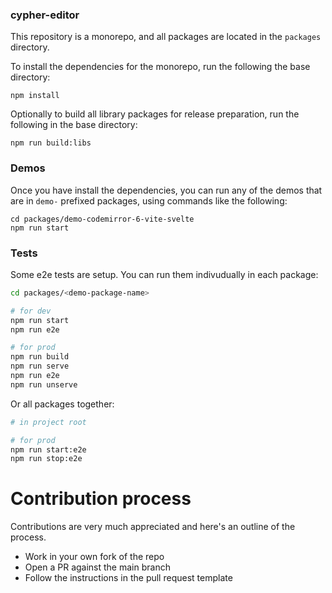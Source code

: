 ### cypher-editor

This repository is a monorepo, and all packages are located in the `packages` directory.

To install the dependencies for the monorepo, run the following the base directory:

```
npm install
```

Optionally to build all library packages for release preparation, run the following in the base directory:

```
npm run build:libs
```

### Demos

Once you have install the dependencies, you can run any of the demos that are in `demo-` prefixed packages, using commands like the following:

```
cd packages/demo-codemirror-6-vite-svelte
npm run start
```

### Tests

Some e2e tests are setup. You can run them indivudually in each package:

```bash
cd packages/<demo-package-name>

# for dev
npm run start
npm run e2e

# for prod
npm run build
npm run serve
npm run e2e
npm run unserve
```

Or all packages together:

```bash
# in project root

# for prod
npm run start:e2e
npm run stop:e2e
```

# Contribution process

Contributions are very much appreciated and here's an outline of the process.

- Work in your own fork of the repo
- Open a PR against the main branch
- Follow the instructions in the pull request template
